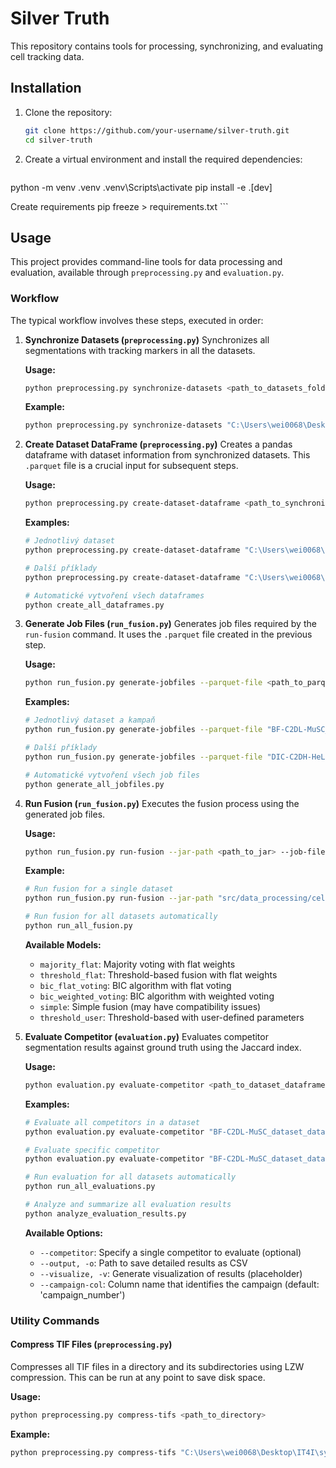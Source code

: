# Silver Truth

This repository contains tools for processing, synchronizing, and evaluating cell tracking data.

## Installation

1.  Clone the repository:
    ```bash
    git clone https://github.com/your-username/silver-truth.git
    cd silver-truth
    ```

2.  Create a virtual environment and install the required dependencies:
    ```bash
   python -m venv .venv
   .venv\Scripts\activate
   pip install -e .[dev]
    
   Create requirements
   pip freeze > requirements.txt
    ```

## Usage

This project provides command-line tools for data processing and evaluation, available through `preprocessing.py` and `evaluation.py`.

### Workflow

The typical workflow involves these steps, executed in order:

1.  **Synchronize Datasets (`preprocessing.py`)**
    Synchronizes all segmentations with tracking markers in all the datasets.

    **Usage:**

    ```bash
    python preprocessing.py synchronize-datasets <path_to_datasets_folder> <path_to_output_directory>
    ```

    **Example:**

    ```bash
    python preprocessing.py synchronize-datasets "C:\Users\wei0068\Desktop\IT4I\inputs-2020-07" "C:\Users\wei0068\Desktop\IT4I\synchronized_data"
    ```

2.  **Create Dataset DataFrame (`preprocessing.py`)**
    Creates a pandas dataframe with dataset information from synchronized datasets. This `.parquet` file is a crucial input for subsequent steps.

    **Usage:**

    ```bash
    python preprocessing.py create-dataset-dataframe <path_to_synchronized_dataset_dir> --output_path <path_to_output_parquet_file>
    ```

    **Examples:**

    ```bash
    # Jednotlivý dataset
    python preprocessing.py create-dataset-dataframe "C:\Users\wei0068\Desktop\IT4I\synchronized_data\BF-C2DL-MuSC" --output_path "BF-C2DL-MuSC_dataset_dataframe.parquet"
    
    # Další příklady
    python preprocessing.py create-dataset-dataframe "C:\Users\wei0068\Desktop\IT4I\synchronized_data\DIC-C2DH-HeLa" --output_path "DIC-C2DH-HeLa_dataset_dataframe.parquet"
    
    # Automatické vytvoření všech dataframes
    python create_all_dataframes.py
    ```

3.  **Generate Job Files (`run_fusion.py`)**
    Generates job files required by the `run-fusion` command. It uses the `.parquet` file created in the previous step.

    **Usage:**

    ```bash
    python run_fusion.py generate-jobfiles --parquet-file <path_to_parquet_file> --campaign-number <campaign_number> --output-dir <output_directory>
    ```

    **Examples:**

    ```bash
    # Jednotlivý dataset a kampaň
    python run_fusion.py generate-jobfiles --parquet-file "BF-C2DL-MuSC_dataset_dataframe.parquet" --campaign-number "01" --output-dir "job_files"
    
    # Další příklady
    python run_fusion.py generate-jobfiles --parquet-file "DIC-C2DH-HeLa_dataset_dataframe.parquet" --campaign-number "02" --output-dir "job_files"
    
    # Automatické vytvoření všech job files
    python generate_all_jobfiles.py
    ```

4.  **Run Fusion (`run_fusion.py`)**
    Executes the fusion process using the generated job files.

    **Usage:**

    ```bash
    python run_fusion.py run-fusion --jar-path <path_to_jar> --job-file <path_to_job_file> --output-pattern <output_pattern> --time-points <time_points> --num-threads <num_threads> --model <model> [OPTIONS]
    ```

    **Example:**

    ```bash
    # Run fusion for a single dataset
    python run_fusion.py run-fusion --jar-path "src/data_processing/cell_tracking_java_helpers/label-fusion-ng-2.2.0-SNAPSHOT-jar-with-dependencies.jar" --job-file "job_files/BF-C2DL-MuSC_01_job_file.txt" --output-pattern "fused_results/BF-C2DL-MuSC_01_fused_TTTT.tif" --time-points "0-9" --num-threads 2 --model "majority_flat"
    
    # Run fusion for all datasets automatically
    python run_all_fusion.py
    ```

    **Available Models:**
    - `majority_flat`: Majority voting with flat weights
    - `threshold_flat`: Threshold-based fusion with flat weights
    - `bic_flat_voting`: BIC algorithm with flat voting
    - `bic_weighted_voting`: BIC algorithm with weighted voting
    - `simple`: Simple fusion (may have compatibility issues)
    - `threshold_user`: Threshold-based with user-defined parameters

5.  **Evaluate Competitor (`evaluation.py`)**
    Evaluates competitor segmentation results against ground truth using the Jaccard index.

    **Usage:**

    ```bash
    python evaluation.py evaluate-competitor <path_to_dataset_dataframe> [OPTIONS]
    ```

    **Examples:**

    ```bash
    # Evaluate all competitors in a dataset
    python evaluation.py evaluate-competitor "BF-C2DL-MuSC_dataset_dataframe.parquet" --output "evaluation_results_BF-C2DL-MuSC.csv"
    
    # Evaluate specific competitor
    python evaluation.py evaluate-competitor "BF-C2DL-MuSC_dataset_dataframe.parquet" --competitor "MU-Lux-CZ" --output "evaluation_results_BF-C2DL-MuSC_MU-Lux-CZ.csv"
    
    # Run evaluation for all datasets automatically
    python run_all_evaluations.py
    
    # Analyze and summarize all evaluation results
    python analyze_evaluation_results.py
    ```

    **Available Options:**
    - `--competitor`: Specify a single competitor to evaluate (optional)
    - `--output, -o`: Path to save detailed results as CSV
    - `--visualize, -v`: Generate visualization of results (placeholder)
    - `--campaign-col`: Column name that identifies the campaign (default: 'campaign_number')

### Utility Commands

#### Compress TIF Files (`preprocessing.py`)

Compresses all TIF files in a directory and its subdirectories using LZW compression. This can be run at any point to save disk space.

**Usage:**

```bash
python preprocessing.py compress-tifs <path_to_directory>
```

**Example:**

```bash
python preprocessing.py compress-tifs "C:\Users\wei0068\Desktop\IT4I\synchronized_data"
```
